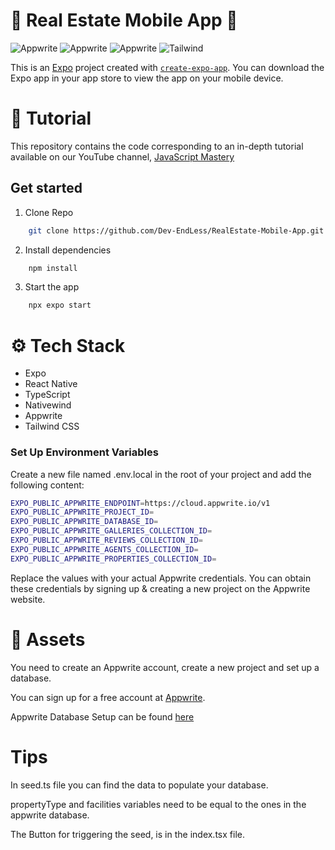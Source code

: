 # 🚀 Real Estate Mobile App 🚀

<a target="_blank" rel="noreferrer"><img src="https://camo.githubusercontent.com/2f9bfa35e9e5cc19903ca5e230e55a02c7a816eaea34aceb8a1deddfe4b513ba/68747470733a2f2f696d672e736869656c64732e696f2f62616467652f2d4578706f2d626c61636b3f7374796c653d666f722d7468652d6261646765266c6f676f436f6c6f723d7768697465266c6f676f3d6578706f26636f6c6f723d303030303230" alt="Appwrite" />
</a>
<a target="_blank" rel="noreferrer"><img src="https://camo.githubusercontent.com/4318b1b43422f3e2df0cee9da235b3680f08bddaa4f73fab85fc1c5c9f8b60fa/68747470733a2f2f696d672e736869656c64732e696f2f62616467652f2d547970655363726970742d626c61636b3f7374796c653d666f722d7468652d6261646765266c6f676f436f6c6f723d7768697465266c6f676f3d7479706573637269707426636f6c6f723d333137384336" alt="Appwrite" />
</a>
<a target="_blank" rel="noreferrer"><img src="https://camo.githubusercontent.com/4cbcc5434676759b67404424204b1f9d8932bad550d3e12921e34a2c874a82f1/68747470733a2f2f696d672e736869656c64732e696f2f62616467652f2d41707077726974652d626c61636b3f7374796c653d666f722d7468652d6261646765266c6f676f436f6c6f723d7768697465266c6f676f3d617070777269746526636f6c6f723d464433363645" alt="Appwrite" />
</a>
<a target="_blank" rel="noreferrer"><img src="https://camo.githubusercontent.com/93bafe03a143d759a2983be7cd132f70a6a186233ca455f08f3f198adb3d2381/68747470733a2f2f696d672e736869656c64732e696f2f62616467652f2d5461696c77696e645f4353532d626c61636b3f7374796c653d666f722d7468652d6261646765266c6f676f436f6c6f723d7768697465266c6f676f3d7461696c77696e6463737326636f6c6f723d303642364434" alt="Tailwind" />
</a>

This is an [Expo](https://expo.dev) project created with [`create-expo-app`](https://www.npmjs.com/package/create-expo-app).
You can download the Expo app in your app store to view the app on your mobile device.

# 🚨 Tutorial
This repository contains the code corresponding to an in-depth tutorial available on our YouTube channel, [JavaScript Mastery](https://www.youtube.com/@javascriptmastery/videos)

## Get started

1. Clone Repo

```bash
    git clone https://github.com/Dev-EndLess/RealEstate-Mobile-App.git
```
   
2. Install dependencies

```bash
    npm install
```

3. Start the app

```bash
    npx expo start
```

# ⚙️ Tech Stack
- Expo
- React Native
- TypeScript
- Nativewind
- Appwrite
- Tailwind CSS
 
### Set Up Environment Variables

Create a new file named .env.local in the root of your project and add the following content:

```bash
EXPO_PUBLIC_APPWRITE_ENDPOINT=https://cloud.appwrite.io/v1
EXPO_PUBLIC_APPWRITE_PROJECT_ID=
EXPO_PUBLIC_APPWRITE_DATABASE_ID=
EXPO_PUBLIC_APPWRITE_GALLERIES_COLLECTION_ID=
EXPO_PUBLIC_APPWRITE_REVIEWS_COLLECTION_ID=
EXPO_PUBLIC_APPWRITE_AGENTS_COLLECTION_ID=
EXPO_PUBLIC_APPWRITE_PROPERTIES_COLLECTION_ID=
```

Replace the values with your actual Appwrite credentials. You can obtain these credentials by signing up & creating a new project on the Appwrite website.

# 🔗 Assets
You need to create an Appwrite account, create a new project and set up a database.
 
You can sign up for a free account at [Appwrite](https://appwrite.io/).

Appwrite Database Setup can be found [here](https://jsmastery.notion.site/Database-Setup-16260f3cbaf3807f8fb6cbed8d1e84fd)

# Tips 
In seed.ts file you can find the data to populate your database.

propertyType and facilities variables need to be equal to the ones in the appwrite database.

The Button for triggering the seed, is in the index.tsx file.

    
